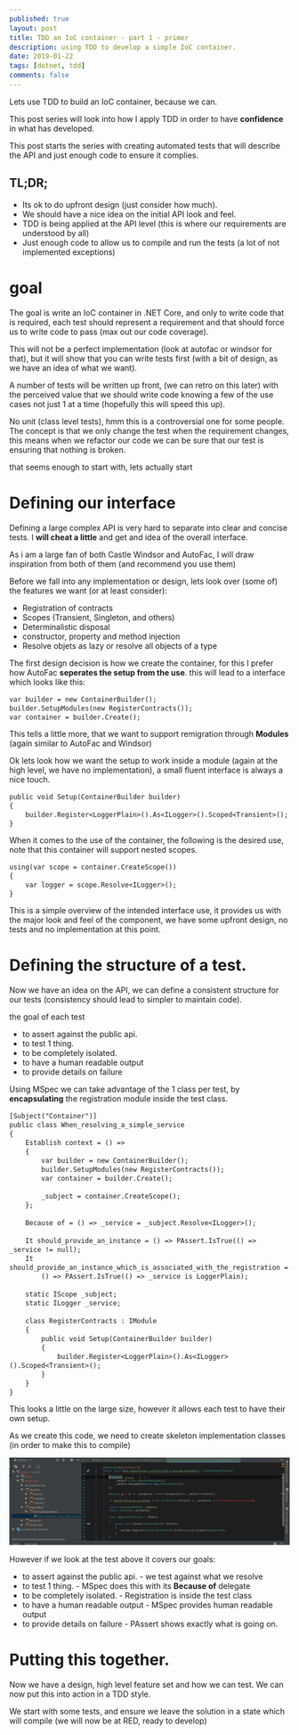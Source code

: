 ```yaml
---
published: true
layout: post
title: TDD an IoC container - part 1 - primer
description: using TDD to develop a simple IoC container.
date: 2019-01-22
tags: [dotnet, tdd]
comments: false
---
```


Lets use TDD to build an IoC container, because we can.

This post series will look into how I apply TDD in order to have **confidence** in what has developed.

This post starts the series with creating automated tests that will describe the API and just enough code to ensure it complies.

## TL;DR;
- Its ok to do upfront design (just consider how much).
- We should have a nice idea on the initial API look and feel.
- TDD is being applied at the API level (this is where our requirements are understood by all)
- Just enough code to allow us to compile and run the tests (a lot of not implemented exceptions) 

# goal

The goal is write an IoC container in .NET Core, and only to write code that is required, each test should represent a requirement and that should force us to write code to pass (max out our code coverage).

This will not be a perfect implementation (look at autofac or windsor for that), but it will show that you can write tests first (with a bit of design, as we have an idea of what we want).

A number of tests will be written up front, (we can retro on this later) with the perceived value that we should write code knowing a few of the use cases not just 1 at a time (hopefully this will speed this up).

No unit (class level tests), hmm this is a controversial one for some people. The concept is that we only change the test when the requirement changes, this means when we refactor our code we can be sure that our test is ensuring that nothing is broken.

that seems enough to start with, lets actually start

# Defining our interface

Defining a large complex API is very hard to separate into clear and concise tests. I **will cheat a little** and get and idea of the overall interface.

As i am a large fan of both Castle Windsor and AutoFac, I will draw inspiration from both of them (and recommend you use them)


Before we fall into any implementation or design, lets look over (some of) the features we want (or at least consider):

- Registration of contracts
- Scopes (Transient, Singleton, and others)
- Determinalistic disposal
- constructor, property and method injection
- Resolve objets as lazy or resolve all objects of a type


The first design decision is how we create the container, for this I prefer how AutoFac **seperates the setup from the use**. this will lead to a interface which looks like this:

```
var builder = new ContainerBuilder();
builder.SetupModules(new RegisterContracts());
var container = builder.Create();
```

This tells a little more, that we want to support remigration through **Modules** (again similar to AutoFac and Windsor)

Ok lets look how we want the setup to work inside a module (again at the high level, we have no implementation), a small fluent interface is always a nice touch.

```
public void Setup(ContainerBuilder builder)
{
    builder.Register<LoggerPlain>().As<ILogger>().Scoped<Transient>();
}
```

When it comes to the use of the container, the following is the desired use, note that this container will support nested scopes.

```
using(var scope = container.CreateScope())
{
    var logger = scope.Resolve<ILogger>();
}
```

This is a simple overview of the intended interface use, it provides us with the major look and feel of the component, we have some upfront design, no tests and no implementation at this point.


# Defining the structure of a test.

Now we have an idea on the API, we can define a consistent structure for our tests (consistency should lead to simpler to maintain code). 

the goal of each test

- to assert against the public api.
- to test 1 thing.
- to be completely isolated.
- to have a human readable output
- to provide details on failure

Using MSpec we can take advantage of the 1 class per test, by **encapsulating** the registration module inside the test class.

```
[Subject("Container")]
public class When_resolving_a_simple_service
{
    Establish context = () => 
    {
        var builder = new ContainerBuilder();
        builder.SetupModules(new RegisterContracts());
        var container = builder.Create();
        
        _subject = container.CreateScope();
    };

    Because of = () => _service = _subject.Resolve<ILogger>();

    It should_provide_an_instance = () => PAssert.IsTrue(() => _service != null);
    It should_provide_an_instance_which_is_associated_with_the_registration = 
        () => PAssert.IsTrue(() => _service is LoggerPlain);
    
    static IScope _subject;
    static ILogger _service;
    
    class RegisterContracts : IModule
    {
        public void Setup(ContainerBuilder builder)
        {
            builder.Register<LoggerPlain>().As<ILogger>().Scoped<Transient>();
        }
    }
}
```

This looks a little on the large size, however it allows each test to have their own setup.

As we create this code, we need to create skeleton implementation classes (in order to make this to compile)

![](https://raw.githubusercontent.com/dbones/dbones.github.io/master/images/posts/2019/bonsai/01%20-%20gettings%20specs%20to%20compile%2C%20minimal%20interface%20impl.PNG)

However if we look at the test above it covers our goals:

- to assert against the public api. - we test against what we resolve
- to test 1 thing. - MSpec does this with its **Because of** delegate  
- to be completely isolated. - Registration is inside the test class
- to have a human readable output - MSpec provides human readable output
- to provide details on failure - PAssert shows exactly what is going on.

# Putting this together.

Now we have a design, high level feature set and how we can test. We can now put this into action in a TDD style.

We start with some tests, and ensure we leave the solution in a state which will compile (we will now be at RED, ready to develop)